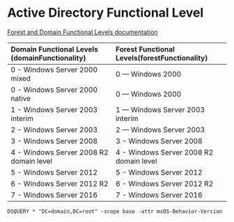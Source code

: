 # Active Directory Functional Level

[Forest and Domain Functional Levels documentation](https://docs.microsoft.com/en-us/openspecs/windows_protocols/ms-adts/564dc969-6db3-49b3-891a-f2f8d0a68a7f?redirectedfrom=MSDN)

| Domain Functional Levels (domainFunctionality)	| Forest Functional Levels(forestFunctionality)	|
|:--------------------------------------------------|:-------------------------------------------------|
| 0 - Windows Server 2000 mixed						| 0 — Windows 2000
| 0 - Windows Server 2000 native					| 0 — Windows 2000
| 1 - Windows Server 2003 interim					| 1 — Windows Server 2003 interim
| 2 - Windows Server 2003							| 2 — Windows Server 2003
| 3 - Windows Server 2008							| 3 - Windows Server 2008
| 4 - Windows Server 2008 R2 domain level			| 4 - Windows Server 2008 R2 domain level
| 5 - Windows Server 2012							| 5 - Windows Server 2012
| 6 - Windows Server 2012 R2						| 6 - Windows Server 2012 R2
| 7 - Windows Server 2016							| 7 - Windows Server 2016


`DSQUERY * "DC=domain,DC=root" -scope base -attr msDS-Behavior-Version`
